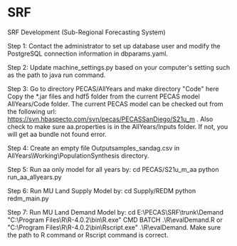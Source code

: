 # SRF
SRF Development (Sub-Regional Forecasting System)

Step 1: Contact the administrator to set up database user and modify the PostgreSQL connection information in dbparams.yaml. 

Step 2: Update machine_settings.py based on your computer's setting such as the path to java run command.

Step 3: Go to directory PECAS/AllYears and make directory "Code" here
        Copy the *.jar files and hdf5 folder from the current PECAS model AllYears/Code folder.
        The current PECAS model can be checked out from the following url:
        https://svn.hbaspecto.com/svn/pecas/PECASSanDiego/S21u_m .
        Also check to make sure aa.properties is in the AllYears/Inputs folder. If not, you will get aa bundle not found error. 

Step 4: Create an empty file Outputsamples_sandag.csv in AllYears\Working\PopulationSynthesis directory.

Step 5: Run aa only model for all years by: 
        cd PECAS/S21u_m_aa
        python run_aa_allyears.py 

Step 6: Run MU Land Supply Model by:
        cd Supply/REDM
        python redm_main.py
        
        
Step 7: Run MU Land Demand Model by:
        cd E:\PECAS\SRF\trunk\Demand
        "C:\Program Files\R\R-4.0.2\bin\R.exe" CMD BATCH .\R\evalDemand.R
        or 
        "C:\Program Files\R\R-4.0.2\bin\Rscript.exe" .\R\evalDemand.
        Make sure the path to R command or Rscript command is correct.
   




